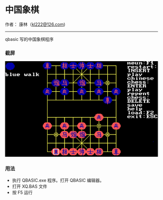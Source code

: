 # 中国象棋

作者： 康林（kl222@126.com)

---------------------------

qbasic 写的中国象棋程序

### 截屏

![截屏](Image/ShotScreen.png)


### 用法

- 执行 QBASIC.exe 程序。打开 QBASIC 编辑器。
- 打开 XQ.BAS 文件
- 按 F5 运行
